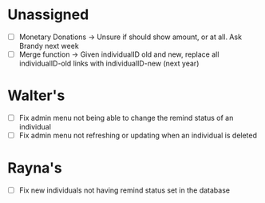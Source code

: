 # Unassigned
 - [ ] Monetary Donations -> Unsure if should show amount, or at all. Ask Brandy next week
 - [ ] Merge function -> Given individualID old and new, replace all individualID-old links with individualID-new (next year)

# Walter's
 - [ ] Fix admin menu not being able to change the remind status of an individual
 - [ ] Fix admin menu not refreshing or updating when an individual is deleted

# Rayna's
 - [ ] Fix new individuals not having remind status set in the database